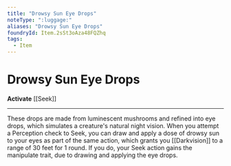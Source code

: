 ```yaml
---
title: "Drowsy Sun Eye Drops"
noteType: ":luggage:"
aliases: "Drowsy Sun Eye Drops"
foundryId: Item.2sSt3oAza48FQZhq
tags:
  - Item
---
```


# Drowsy Sun Eye Drops

**Activate** [[Seek]]

* * *

These drops are made from luminescent mushrooms and refined into eye drops, which simulates a creature's natural night vision. When you attempt a Perception check to Seek, you can draw and apply a dose of drowsy sun to your eyes as part of the same action, which grants you [[Darkvision]] to a range of 30 feet for 1 round. If you do, your Seek action gains the manipulate trait, due to drawing and applying the eye drops.
